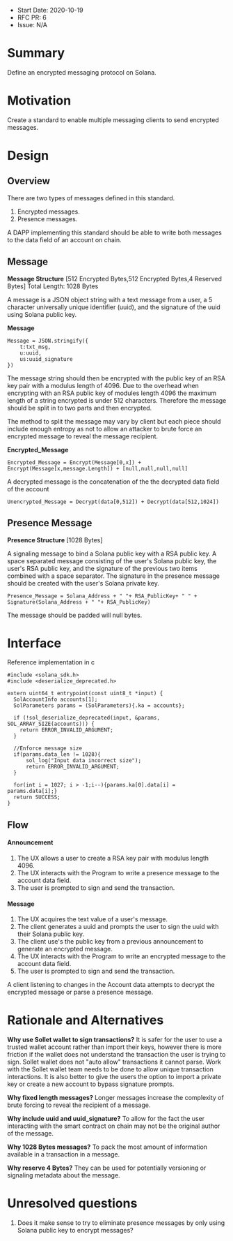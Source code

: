 - Start Date: 2020-10-19
- RFC PR: 6
- Issue: N/A

# Summary
[summary]: #summary

Define an encrypted messaging protocol on Solana.

# Motivation
[motivation]: #motivation

Create a standard to enable multiple messaging clients to send encrypted messages.

# Design
[design]: #design

## Overview

There are two types of messages defined in this standard. 
1. Encrypted messages.
2. Presence messages.

A DAPP implementing this standard should be able to write both messages to the data field of an account on chain.

## Message
**Message Structure**
[512 Encrypted Bytes,512 Encrypted Bytes,4 Reserved Bytes]
Total Length: 1028 Bytes

A message is a JSON object string with a text message from a user, a 5 character universally unique identifier (uuid), and the signature of the uuid using Solana public key.

**Message**
```
Message = JSON.stringify({
	t:txt_msg, 
	u:uuid,
	us:uuid_signature
})
```

The message string should then be encrypted with the public key of an RSA key pair with a modulus length of 4096.  Due to the overhead when encrypting with an RSA public key of modules length 4096 the maximum length of a string encrypted is under 512 characters. Therefore the message
should be split in to two parts and then encrypted.

The method to split the message may vary by client but each piece should include enough entropy as not to allow an attacker to brute force an encrypted message to reveal the message recipient.

**Encrypted_Message**
```
Encrypted_Message = Encrypt(Message[0,x]) + Encrypt(Message[x,message.Length]) + [null,null,null,null]
```
A decrypted message is the concatenation of the the decrypted data field of the account

```
Unencrypted_Message = Decrypt(data[0,512]) + Decrypt(data[512,1024])
```

## Presence Message
**Presence Structure**
[1028 Bytes]

A signaling message to bind a Solana public key with a RSA public key.
A space separated message consisting of the user's Solana public key, the user's RSA public key, and the signature of the previous two items combined with a space separator.
The signature in the presence message should be created with the user's Solana private key.

```
Presence_Message = Solana_Address + " "+ RSA_PublicKey+ " " + Signature(Solana_Address + " "+ RSA_PublicKey)
```
The message should be padded will null bytes.






# Interface
[design]: #Interface

Reference implementation in c

```
#include <solana_sdk.h>
#include <deserialize_deprecated.h>

extern uint64_t entrypoint(const uint8_t *input) {
  SolAccountInfo accounts[1];
  SolParameters params = (SolParameters){.ka = accounts};

  if (!sol_deserialize_deprecated(input, &params, SOL_ARRAY_SIZE(accounts))) {
    return ERROR_INVALID_ARGUMENT;
  }
  
  //Enforce message size
  if(params.data_len != 1028){
	  sol_log("Input data incorrect size");
	  return ERROR_INVALID_ARGUMENT;
  }
  
  for(int i = 1027; i > -1;i--){params.ka[0].data[i] = params.data[i];}
  return SUCCESS;
}
```


## Flow

#### Announcement
1. The UX allows a user to create a RSA key pair with modulus length 4096.
3. The UX interacts with the Program to write a presence message to the account data field.
4. The user is prompted to sign and send the transaction.

#### Message
1. The UX acquires the text value of a user's message.
2. The client generates a  uuid and prompts the user to sign the uuid with their Solana public key.
3. The client use's the public key from a previous announcement to generate an encrypted message.
4. The UX interacts with the Program to write an encrypted message to the account data field.
5. The user is prompted to sign and send the transaction.

A client listening to changes in the Account data attempts to decrypt the encrypted message or parse a presence message.

# Rationale and Alternatives

**Why use Sollet wallet to sign transactions?** 
It is safer for the user to use a trusted wallet account rather than import their keys, however there is more friction if the wallet does not understand the transaction the user is trying to sign.
Sollet wallet does not "auto allow" transactions it cannot parse.
Work with the Sollet wallet team needs to be done to allow unique transaction interactions.
It is also better to give the users the option to import a private key or create a new account to bypass signature prompts.

**Why fixed length messages?**
 Longer messages increase the complexity of brute forcing to reveal the recipient of a message.
 
**Why include uuid and uuid_signature?**
To allow for the fact the user interacting with the smart contract on chain may not be the original author of the message.

**Why 1028 Bytes messages?** 
To pack the most amount of information available in a transaction in a message.

**Why reserve 4 Bytes?**
 They can be used for potentially versioning or signaling metadata about the message.

# Unresolved questions
[unresolved]: #unresolved-questions

1. Does it make sense to try to eliminate presence messages by only using Solana public key to encrypt messages?

